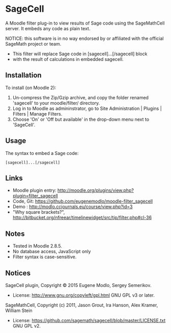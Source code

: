 SageCell
=============

A Moodle filter plug-in to view results of Sage code using the SageMathCell server. 
It embeds any code as plain text.

NOTICE: this software is in no way endorsed by or affiliated with the official SageMath project or team.

 *  This filter will replace Sage code in [sagecell]...[/sagecell] block 
 *  with the result of calculations in embedded sagecell.

Installation
------------
To install (on Moodle 2):

1. Un-compress the Zip/Gzip archive, and copy the folder renamed 'sagecell' to your moodle/filter/ directory.
2. Log in to Moodle as admininstrator, go to Site Administration | Plugins | Filters | Manage Filters.
3. Choose 'On' or 'Off but available' in the drop-down menu next to 'SageCell'.

Usage
-----
The syntax to embed a Sage code:

    [sagecell]...[/sagecell]

Links
-----
* Moodle plugin entry: <http://moodle.org/plugins/view.php?plugin=filter_sagecell>
* Code, Git: <https://github.com/eugenemodlo/moodle-filter_sagecell>
* Demo : <http://modlo.ccjournals.eu/course/view.php?id=3>
* "Why square brackets?", <http://bitbucket.org/nfreear/timelinewidget/src/tip/filter.php#cl-36>

Notes
-----
* Tested in Moodle 2.8.5.
* No database access, JavaScript only
* Filter syntax is case-sensitive.

Notices
-------
SageCell plugin, Copyright © 2015 Eugene Modlo, Sergey Semerikov.

* License: <http://www.gnu.org/copyleft/gpl.html> GNU GPL v3 or later.

SageMathCell, Copyright (c) 2011, Jason Grout, Ira Hanson, Alex Kramer, William Stein

* License: <https://github.com/sagemath/sagecell/blob/master/LICENSE.txt> GNU GPL v2.

